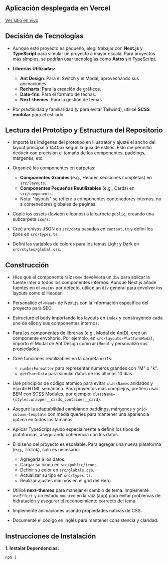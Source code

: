 ## Aplicación desplegada en Vercel

[Ver sitio en vivo](https://www.making-sense-challenge.vercel.app)

## Decisión de Tecnologías

- Aunque este proyecto es pequeño, elegí trabajar con **Next.js** y **TypeScript** para simular un proyecto a mayor escala. Para proyectos más simples, se podrían usar tecnologías como **Astro** sin TypeScript.

- **Librerías Utilizadas:**
  - **Ant Design**: Para el Switch y el Modal, aprovechando sus animaciones.
  - **Recharts**: Para la creación de gráficos.
  - **Date-fns**: Para el formato de fechas.
  - **Next-themes**: Para la gestión de temas.

- Por practicidad y familiaridad (y para evitar Tailwind), utilicé **SCSS modular** para el estilado.

## Lectura del Prototipo y Estructura del Repositorio

- Importé las imágenes del prototipo en Illustrator y ajusté el ancho del layout principal a 1440px según la guía de estilos. Esto me permitió deducir con precisión el tamaño de los componentes, paddings, márgenes, etc.

- Organicé los componentes en carpetas:
  - **Componentes Grandes** (e.g., Header, secciones completas) en `src/layouts`.
  - **Componentes Pequeños Reutilizables** (e.g., Cards) en `src/components`.
  - Nota: "layouts" se refiere a componentes contenedores internos, no a contenedores globales de páginas.

- Copié los assets (favicon e íconos) a la carpeta `public`, creando una subcarpeta `icons`.

- Creé archivos JSON en `src/data` basados en `content.tx` y definí los tipos en `src/types.ts`.

- Definí las variables de colores para los temas Light y Dark en `src/styles/global.css`.

## Construcción

- Hice que el componente raíz `Home` devolviera un `div` para aplicar la fuente Inter a todos los componentes internos. Aunque Next.js añade fuentes en el `<main>` por defecto, utilicé un `div` general para envolver los layouts como el Header.

- Personalicé el `<Head>` de Next.js con la información específica del proyecto para SEO.

- Estructuré el body importando los layouts en `index` y construyendo cada uno de ellos y sus componentes internos.

- Para los componentes de librerías (e.g., Modal de AntD), creé un componente envoltorio. Por ejemplo, en `src/layouts/PlatformModal`, importo el Modal de Ant Design como `AntModal` y personalizo sus propiedades.

- Creé funciones reutilizables en la carpeta `utils`:
  - `numberFormatter` para representar números grandes con "M" o "k".
  - `getChartData` para simular datos de los últimos 10 días.

- Usé principios de código atómico para evitar `classNames` anidados y escribí HTML semántico. Para proyectos más complejos, prefiero usar BEM con SCSS Modules, por ejemplo: `className={styles.wrapper__cards_container__card}`.

- Aseguré la adaptabilidad cambiando paddings, márgenes y `grid-column-template` con media queries para mantener una apariencia óptima en todos los tamaños.

- Aplicar TypeScript ayudó especialmente a definir los tipos de plataformas, asegurando coherencia con los datos.

- El diseño del proyecto es escalable. Para agregar una nueva plataforma (e.g., TikTok), solo es necesario:
  - Agregarla a los datos.
  - Cargar su ícono en `src/public/icons`.
  - Definir su color en `src/globals.css`.
  - Actualizar su tipo en `src/types.ts`.
  - Realizar ajustes mínimos en el grid del Hero.

- Utilicé **next-themes** para manejar el cambio de tema. Implementé `useEffect` y un estado `mounted` en la raíz (app) para evitar problemas de hidratación y asegurar el reconocimiento correcto del tema.

- Implementé animaciones usando propiedades nativas de CSS.

- Documenté el código en inglés para mantener consistencia y claridad.

## Instrucciones de Instalación

**1. Instalar Dependencias:**
```bash
npm i
